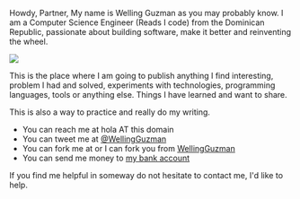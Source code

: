 Howdy, Partner, My name is Welling Guzman as you may probably know. I am a Computer Science Engineer (Reads I code) from the Dominican Republic, passionate about building software, make it better and reinventing the wheel.

![](/images/me.jpg)

This is the place where I am going to publish anything I find interesting, problem I had and solved, experiments with technologies, programming languages, tools or anything else. Things I have learned and want to share.

This is also a way to practice and really do my writing.

- You can reach me at hola AT this domain
- You can tweet me at [@WellingGuzman](https://twitter.com/WellingGuzman)
- You can fork me at or I can fork you from [WellingGuzman](https://github.com/WellingGuzman)
- You can send me money to [my bank account](http://www.stopfraud.gov/report.html)

If you find me helpful in someway do not hesitate to contact me, I'd like to help.